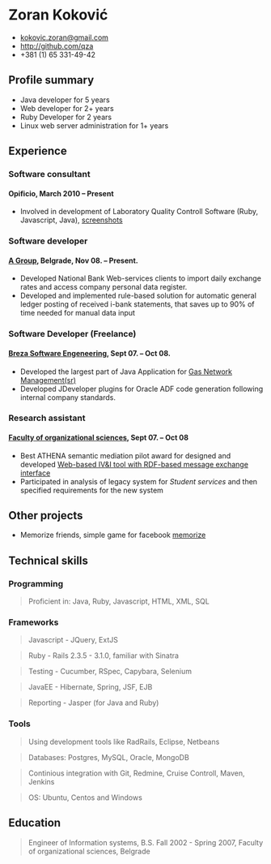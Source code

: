 # Zoran Koković

 * <kokovic.zoran@gmail.com>
 * <http://github.com/qza>
 * +381 (1) 65 331-49-42


## Profile summary

 * Java developer for 5 years
 * Web developer for 2+ years
 * Ruby Developer for 2 years
 * Linux web server administration for 1+ years

## Experience

### Software consultant

#### Opificio, March 2010 – Present

 * Involved in development of Laboratory Quality Controll Software (Ruby, Javascript, Java), [screenshots][scr]

### Software developer

#### [A Group][agr], Belgrade, Nov 08. – Present.

 * Developed National Bank Web-services clients to import daily exchange rates and access company personal data register.
 * Developed and implemented rule-based solution for automatic general ledger posting of received i-bank statements, that saves up to 90% of time needed for manual data input

### Software Developer (Freelance)

#### [Breza Software Engeneering][bse], Sept 07. – Oct 08.

 * Developed the largest part of Java Application for  [Gas Network Management(sr)][gas]
 * Developed JDeveloper plugins for Oracle ADF code generation following internal company standards.

### Research assistant

#### [Faculty of organizational sciences][fon], Sept 07. – Oct 08

 * Best ATHENA semantic mediation pilot award for designed and developed [Web-based IV&I tool with RDF-based message exchange interface][apo]
 * Participated in analysis of legacy system for *Student services* and then specified requirements for the new system

## Other projects

 * Memorize friends, simple game for facebook [memorize]

[apo]:http://sourceforge.net/projects/apolon/
[gas]:http://www.brezasoftware.com/brosure/BrezaGAS.pdf
[bse]:http://www.brezasoftware.com/
[agr]:http://www.agroupm.com/
[fon]:http://www.fon.bg.ac.rs/

[aklas]: http://qza.github.com/Resume/AsoftKlas.pdf
[air_pdf]: http://qza.github.com/Resume/OracleAcademyFinal.pdf
[bas]: http://www.bas-serbia.org/
[labis]: http://labis.dyndns.biz/
[redmine]: http://labis.dyndns.biz:8088/
[scr]: http://qza.github.com/Resume/album.html
[memorize]: https://github.com/qza/MemorizeFriends

## Technical skills

### Programming

 > Proficient in: Java, Ruby, Javascript, HTML, XML, SQL


### Frameworks

 > Javascript - JQuery, ExtJS
 
 > Ruby - Rails 2.3.5 - 3.1.0, familiar with Sinatra

 > Testing - Cucumber, RSpec, Capybara, Selenium 
 
 > JavaEE - Hibernate, Spring, JSF, EJB
 
 > Reporting - Jasper (for Java and Ruby)
  
### Tools

 > Using development tools like RadRails, Eclipse, Netbeans 
 
 > Databases: Postgres, MySQL, Oracle, MongoDB
 
 > Continious integration with Git, Redmine, Cruise Controll, Maven, Jenkins
 
 > OS: Ubuntu, Centos and Windows


## Education

 > Engineer of Information systems, B.S. Fall 2002 - Spring 2007, Faculty of organizational sciences, Belgrade
